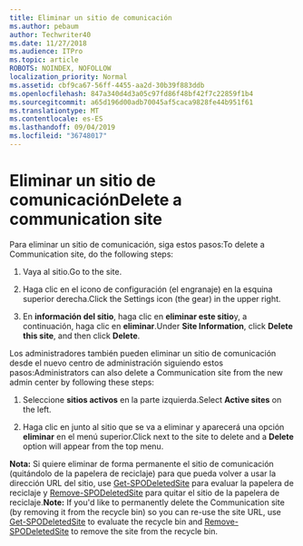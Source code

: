 ```yaml
---
title: Eliminar un sitio de comunicación
ms.author: pebaum
author: Techwriter40
ms.date: 11/27/2018
ms.audience: ITPro
ms.topic: article
ROBOTS: NOINDEX, NOFOLLOW
localization_priority: Normal
ms.assetid: cbf9ca67-56ff-4455-aa2d-30b39f883ddb
ms.openlocfilehash: 847a340d4d3a05c97fd86f48bf42f7c22859f1b4
ms.sourcegitcommit: a65d196d00adb70045af5caca9828fe44b951f61
ms.translationtype: MT
ms.contentlocale: es-ES
ms.lasthandoff: 09/04/2019
ms.locfileid: "36748017"
---
```

# <a name="delete-a-communication-site"></a><span data-ttu-id="d627b-102">Eliminar un sitio de comunicación</span><span class="sxs-lookup"><span data-stu-id="d627b-102">Delete a communication site</span></span>

<span data-ttu-id="d627b-103">Para eliminar un sitio de comunicación, siga estos pasos:</span><span class="sxs-lookup"><span data-stu-id="d627b-103">To delete a Communication site, do the following steps:</span></span> 
  
1. <span data-ttu-id="d627b-104">Vaya al sitio.</span><span class="sxs-lookup"><span data-stu-id="d627b-104">Go to the site.</span></span> 
  
2. <span data-ttu-id="d627b-105">Haga clic en el icono de configuración (el engranaje) en la esquina superior derecha.</span><span class="sxs-lookup"><span data-stu-id="d627b-105">Click the Settings icon (the gear) in the upper right.</span></span> 
  
3. <span data-ttu-id="d627b-106">En **información del sitio**, haga clic en **eliminar este sitio**y, a continuación, haga clic en **eliminar**.</span><span class="sxs-lookup"><span data-stu-id="d627b-106">Under **Site Information**, click **Delete this site**, and then click **Delete**.</span></span> 
  
<span data-ttu-id="d627b-107">Los administradores también pueden eliminar un sitio de comunicación desde el nuevo centro de administración siguiendo estos pasos:</span><span class="sxs-lookup"><span data-stu-id="d627b-107">Administrators can also delete a Communication site from the new admin center by following these steps:</span></span> 
  
1. <span data-ttu-id="d627b-108">Seleccione **sitios activos** en la parte izquierda.</span><span class="sxs-lookup"><span data-stu-id="d627b-108">Select **Active sites** on the left.</span></span> 
  
2. <span data-ttu-id="d627b-109">Haga clic en junto al sitio que se va a eliminar y aparecerá una opción **eliminar** en el menú superior.</span><span class="sxs-lookup"><span data-stu-id="d627b-109">Click next to the site to delete and a **Delete** option will appear from the top menu.</span></span> 
  
 <span data-ttu-id="d627b-110">**Nota:** Si quiere eliminar de forma permanente el sitio de comunicación (quitándolo de la papelera de reciclaje) para que pueda volver a usar la dirección URL del sitio, use [Get-SPODeletedSite](https://aka.ms/Get-SPODeletedSite) para evaluar la papelera de reciclaje y [Remove-SPODeletedSite](https://aka.ms/Remove-SPODeletedSite) para quitar el sitio de la papelera de reciclaje.</span><span class="sxs-lookup"><span data-stu-id="d627b-110">**Note:** If you'd like to permanently delete the Communication site (by removing it from the recycle bin) so you can re-use the site URL, use [Get-SPODeletedSite](https://aka.ms/Get-SPODeletedSite) to evaluate the recycle bin and [Remove-SPODeletedSite](https://aka.ms/Remove-SPODeletedSite) to remove the site from the recycle bin.</span></span> 
  

